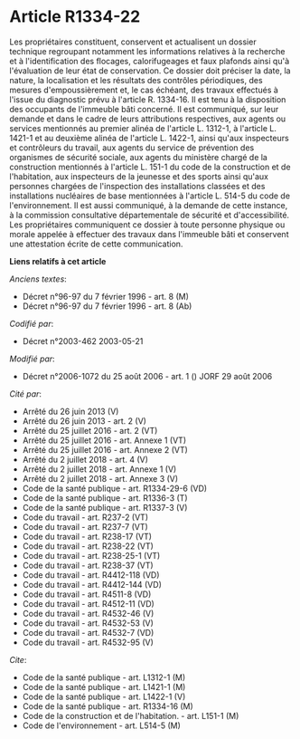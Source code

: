 # Article R1334-22

Les propriétaires constituent, conservent et actualisent un dossier technique regroupant notamment les informations relatives
à la recherche et à l'identification des flocages, calorifugeages et faux plafonds ainsi qu'à l'évaluation de leur état de
conservation. Ce dossier doit préciser la date, la nature, la localisation et les résultats des contrôles périodiques, des
mesures d'empoussièrement et, le cas échéant, des travaux effectués à l'issue du diagnostic prévu à l'article R. 1334-16. Il
est tenu à la disposition des occupants de l'immeuble bâti concerné. Il est communiqué, sur leur demande et dans le cadre de
leurs attributions respectives, aux agents ou services mentionnés au premier alinéa de l'article L. 1312-1, à l'article L.
1421-1 et au deuxième alinéa de l'article L. 1422-1, ainsi qu'aux inspecteurs et contrôleurs du travail, aux agents du
service de prévention des organismes de sécurité sociale, aux agents du ministère chargé de la construction mentionnés à
l'article L. 151-1 du code de la construction et de l'habitation, aux inspecteurs de la jeunesse et des sports ainsi qu'aux
personnes chargées de l'inspection des installations classées et des installations nucléaires de base mentionnées à l'article
L. 514-5 du code de l'environnement. Il est aussi communiqué, à la demande de cette instance, à la commission consultative
départementale de sécurité et d'accessibilité. Les propriétaires communiquent ce dossier à toute personne physique ou morale
appelée à effectuer des travaux dans l'immeuble bâti et conservent une attestation écrite de cette communication.

**Liens relatifs à cet article**

_Anciens textes_:

  - Décret n°96-97 du 7 février 1996 - art. 8 (M)
  - Décret n°96-97 du 7 février 1996 - art. 8 (Ab)

_Codifié par_:

  - Décret n°2003-462 2003-05-21

_Modifié par_:

  - Décret n°2006-1072 du 25 août 2006 - art. 1 () JORF 29 août 2006

_Cité par_:

  - Arrêté du 26 juin 2013 (V)
  - Arrêté du 26 juin 2013 - art. 2 (V)
  - Arrêté du 25 juillet 2016 - art. 2 (VT)
  - Arrêté du 25 juillet 2016 - art. Annexe 1 (VT)
  - Arrêté du 25 juillet 2016 - art. Annexe 2 (VT)
  - Arrêté du 2 juillet 2018 - art. 4 (V)
  - Arrêté du 2 juillet 2018 - art. Annexe 1 (V)
  - Arrêté du 2 juillet 2018 - art. Annexe 3 (V)
  - Code de la santé publique - art. R1334-29-6 (VD)
  - Code de la santé publique - art. R1336-3 (T)
  - Code de la santé publique - art. R1337-3 (V)
  - Code du travail - art. R237-2 (VT)
  - Code du travail - art. R237-7 (VT)
  - Code du travail - art. R238-17 (VT)
  - Code du travail - art. R238-22 (VT)
  - Code du travail - art. R238-25-1 (VT)
  - Code du travail - art. R238-37 (VT)
  - Code du travail - art. R4412-118 (VD)
  - Code du travail - art. R4412-144 (VD)
  - Code du travail - art. R4511-8 (VD)
  - Code du travail - art. R4512-11 (VD)
  - Code du travail - art. R4532-46 (V)
  - Code du travail - art. R4532-53 (V)
  - Code du travail - art. R4532-7 (VD)
  - Code du travail - art. R4532-95 (V)

_Cite_:

  - Code de la santé publique - art. L1312-1 (M)
  - Code de la santé publique - art. L1421-1 (M)
  - Code de la santé publique - art. L1422-1 (V)
  - Code de la santé publique - art. R1334-16 (M)
  - Code de la construction et de l'habitation. - art. L151-1 (M)
  - Code de l'environnement - art. L514-5 (M)
